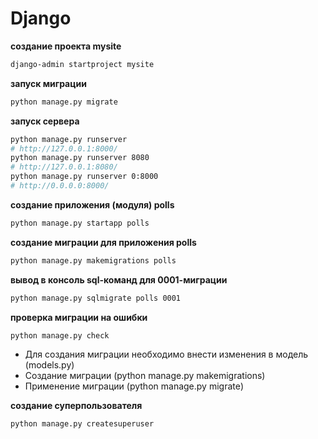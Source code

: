 # Django

**создание проекта mysite**
```bash
django-admin startproject mysite
```

**запуск миграции**
```bash
python manage.py migrate
```

**запуск сервера**
```bash
python manage.py runserver
# http://127.0.0.1:8000/ 
python manage.py runserver 8080
# http://127.0.0.1:8080/ 
python manage.py runserver 0:8000
# http://0.0.0.0:8000/ 
```

**создание приложения (модуля) polls**
```bash
python manage.py startapp polls
```

**создание миграции для приложения polls**
```bash
python manage.py makemigrations polls
```

**вывод в консоль sql-команд для 0001-миграции**
```bash
python manage.py sqlmigrate polls 0001
```

**проверка миграции на ошибки**
```bash
python manage.py check
```

- Для создания миграции необходимо внести изменения в модель (models.py)
- Создание миграции (python manage.py makemigrations)
- Применение миграции (python manage.py migrate)

**создание суперпользователя**
```bash
python manage.py createsuperuser
```
